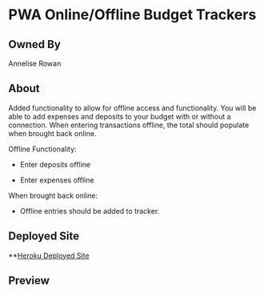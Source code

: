 # PWA Online/Offline Budget Trackers

## Owned By

Annelise Rowan

## About

Added functionality to allow for offline access and functionality. You will be able to add expenses and deposits to your budget with or without a connection. When entering transactions offline, the total should populate when brought back online.

Offline Functionality:

  * Enter deposits offline

  * Enter expenses offline

When brought back online:

  * Offline entries should be added to tracker.

## Deployed Site

  **[Heroku Deployed Site](https://pwa-budgetingtracker.herokuapp.com/)

## Preview

  ![]()
  ![]()